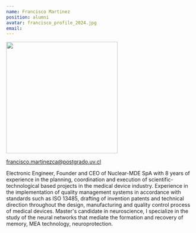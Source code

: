 ```yaml
---
name: Francisco Martinez
position: alumni
avatar: francisco_profile_2024.jpg
email: 
---
```


<img width="300" src="{{site.baseurl}}/images/people/{{page.avatar}}" data-action="zoom">


<i class="fa fa-envelope-o"></i> francisco.martinezca@postgrado.uv.cl

Electronic Engineer, Founder and CEO of Nuclear-MDE SpA with 8 years of experience in the planning, coordination and execution of scientific-technological based projects in the medical device industry. Experience in the implementation of quality management systems in accordance with standards such as ISO 13485, drafting of invention patents and technical direction throughout the design, manufacturing and quality control process of medical devices. Master's candidate in neuroscience, I specialize in the study of the neural networks that mediate the formation and recovery of memory, MEA technology, neuroprotection.